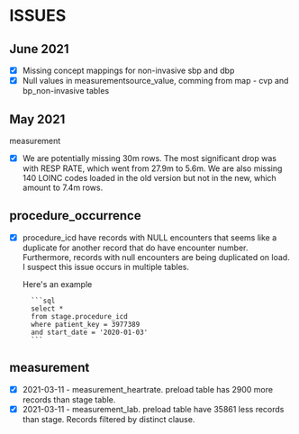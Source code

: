 # ISSUES

## June 2021

- [x] Missing concept mappings for non-invasive sbp and dbp
- [x] Null values in measurementsource_value, comming from map - cvp and bp_non-invasive tables

## May 2021

measurement

- [x] We are potentially missing 30m rows. The most significant drop was with RESP RATE, which went from 27.9m to 5.6m. We are also missing 140 LOINC codes loaded in the old version but not in the new, which amount to 7.4m rows.

## procedure_occurrence

- [x] procedure_icd have records with NULL encounters that seems like a duplicate for another record that do have encounter number. Furthermore, records with null encounters are being duplicated on load. I suspect this issue occurs in multiple tables.

    Here's an example

        ```sql
        select * 
        from stage.procedure_icd
        where patient_key = 3977389
        and start_date = '2020-01-03'
        ```

## measurement

- [x] 2021-03-11 - measurement_heartrate. preload table has 2900 more records than stage table.
- [x] 2021-03-11 - measurement_lab. preload table have 35861 less records than stage. Records filtered by distinct clause.
